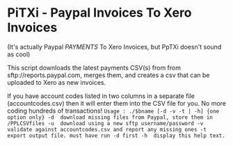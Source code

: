 # PiTXi - Paypal Invoices To Xero Invoices #
(It's actually Paypal _PAYMENTS_ To Xero Invoices, but PpTXi doesn't sound as cool)

This script downloads the latest payments CSV(s) from from sftp://reports.paypal.com, merges them, and creates a csv that can be uploaded to Xero as new invoices.

If you have account codes listed in two columns in a separate file (accountcodes.csv) then it will enter them into the CSV file for you. No more coding hundreds of transactions!
`Usage : ./$bname [-d -v -t | -h] {one option only}
  -d  download missing files from Paypal, store them in /PPLCSVfiles
  -u  download using a new sftp username/password
  -v  validate against accountcodes.csv and report any missing ones
  -t  export output file. must have run -d first
  -h  display this help text.`